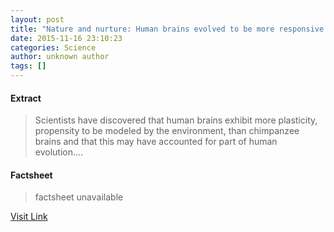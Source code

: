 ```yaml
---
layout: post
title: "Nature and nurture: Human brains evolved to be more responsive to environmental influences"
date: 2015-11-16 23:10:23
categories: Science
author: unknown author
tags: []
---
```



#### Extract
>Scientists have discovered that human brains exhibit more plasticity, propensity to be modeled by the environment, than chimpanzee brains and that this may have accounted for part of human evolution....

#### Factsheet
>factsheet unavailable

[Visit Link](http://www.sciencedaily.com/releases/2015/11/151116181023.htm)


